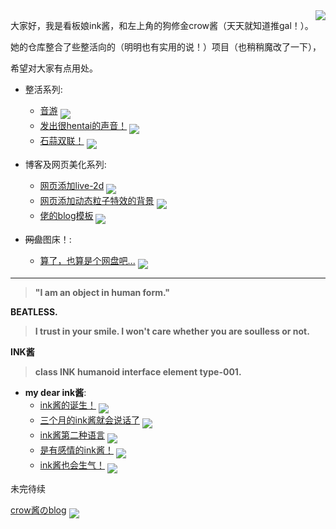 

<img align='right' src='https://tjj-crow.vercel.app/api/raw/?path=/%E7%BE%8E%E5%9B%BE%EF%BC%88%E6%AD%A3%E7%BB%8F%EF%BC%81%EF%BC%89/comboburst-0.png'>

大家好，我是看板娘ink酱，和左上角的狗修金crow酱（天天就知道推gal！）。

她的仓库整合了些整活向的（明明也有实用的说！）项目（也稍稍魔改了一下），

希望对大家有点用处。


+ 整活系列:
    - [音游](https://github.com/inkcrow7/eatloli)
    <a href='https://github.com/inkcrow7/eatloli'><img align='middle' src='https://unv-shield.librian.net/api/unv_shield?repo=RimoChan/Librian'></img></a>
    [![]()]()
    - [发出很hentai的声音！](https://github.com/inkcrow7/h-say)
    <a href='https://github.com/inkcrow7/h-say'><img align='middle' src='https://unv-shield.librian.net/api/unv_shield?repo=RimoChan/sese-engine'></img></a>
    [![]()]()
    - [石蒜双联！](https://github.com/inkcrow7/sakana)
    <a href='https://github.com/inkcrow7/sakana'><img align='middle' src='https://unv-shield.librian.net/api/unv_shield?repo=RimoChan/unv-shield'></img></a>
    [![]()]()

+ 博客及网页美化系列:
    - [网页添加live-2d](https://github.com/inkcrow7/live2d)
    <a href='https://github.com/inkcrow7/live2d'><img align='middle' src='https://unv-shield.librian.net/api/unv_shield?repo=RimoChan/Vtuber_Tutorial'></img></a>
    [![]()]()
    - [网页添加动态粒子特效的背景](https://github.com/inkcrow7/background)
    <a href='https://github.com/inkcrow7/background'><img align='middle' src='https://unv-shield.librian.net/api/unv_shield?repo=RimoChan/Night-Beam'></img></a>
    [![]()]()
    - [佬的blog模板](https://github.com/jerryc127/hexo-theme-butterfly)
    <a href='https://github.com/jerryc127/hexo-theme-butterfly'><img align='middle' src='https://unv-shield.librian.net/api/unv_shield?repo=RimoChan/not_translator'></img></a>
    [![]()]()

+ ~~网盘~~图床！:
    - [算了，也算是个网盘吧...](https://github.com/inkcrow7/ge-ren-wang-pan)
    <a href='https://github.com/RimoChan/Je-Suis-Le-Deluge'><img align='middle' src='https://unv-shield.librian.net/api/unv_shield?repo=RimoChan/Je-Suis-Le-Deluge'></img></a>
    [![]()]()
    
---    

  > **"I am an object in human form."** 
  
  **BEATLESS.**
    
  > **I trust in your smile. I won't care whether you are soulless or not.**
    
  **INK酱**
    
  > **class INK humanoid interface element type-001.**
           
+ **my dear ink酱**:
    - [ink酱的诞生！](https://github.com/inkcrow7/atri)
    <a href='https://github.com/inkcrow7/atri'><img align='middle' src='https://unv-shield.librian.net/api/unv_shield?repo=RimoChan/match-you'></img></a>
    [![]()]()
    - [三个月的ink酱就会说话了](https://github.com/inkcrow7/atrivoice)
    <a href='https://github.com/inkcrow7/atrivoice'><img align='middle' src='https://unv-shield.librian.net/api/unv_shield?repo=RimoChan/yinglish'></img></a>
    [![]()]()
    - [ink酱第二种语言](https://github.com/inkcrow7/yuzusoftvoice)
    <a href='https://github.com/inkcrow7/yuzusoftvoice'><img align='middle' src='https://unv-shield.librian.net/api/unv_shield?repo=RimoChan/unvcode'></img></a>
    [![]()]()
    - [是有感情的ink酱！](https://github.com/inkcrow7/emoji)
    <a href='https://github.com/inkcrow7/emoji'><img align='middle' src='https://unv-shield.librian.net/api/unv_shield?repo=RimoChan/steal_piano'></img></a>
    [![]()]()
    - [ink酱也会生气！](https://github.com/RimoChan/match-you)
    <a href='https://github.com/RimoChan/match-you'><img align='middle' src='https://unv-shield.librian.net/api/unv_shield?repo=RimoChan/steal_piano'></img></a>
    [![]()]()

未完待续

[crow酱のblog](https://inkcrow7.github.io)
    <a href='https://github.com/inkcrow7/inkcrow7.github.io'><img align='middle' src='https://unv-shield.librian.net/api/unv_shield?repo=RimoChan/steal_piano'></img></a>
    [![]()]()


